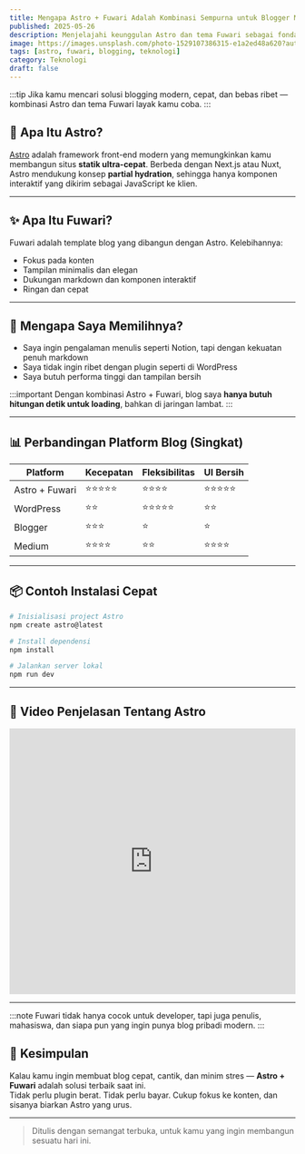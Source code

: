 ```yaml
---
title: Mengapa Astro + Fuwari Adalah Kombinasi Sempurna untuk Blogger Modern
published: 2025-05-26
description: Menjelajahi keunggulan Astro dan tema Fuwari sebagai fondasi blog ringan, cepat, dan cantik untuk para kreator konten modern.
image: https://images.unsplash.com/photo-1529107386315-e1a2ed48a620?auto=format&fit=crop&w=1600&q=80
tags: [astro, fuwari, blogging, teknologi]
category: Teknologi
draft: false
---
```


:::tip
Jika kamu mencari solusi blogging modern, cepat, dan bebas ribet — kombinasi Astro dan tema Fuwari layak kamu coba.
:::

## 🚀 Apa Itu Astro?

[Astro](https://astro.build/) adalah framework front-end modern yang memungkinkan kamu membangun situs **statik ultra-cepat**. Berbeda dengan Next.js atau Nuxt, Astro mendukung konsep **partial hydration**, sehingga hanya komponen interaktif yang dikirim sebagai JavaScript ke klien.

---

## ✨ Apa Itu Fuwari?

Fuwari adalah template blog yang dibangun dengan Astro. Kelebihannya:
- Fokus pada konten
- Tampilan minimalis dan elegan
- Dukungan markdown dan komponen interaktif
- Ringan dan cepat

---

## 🧠 Mengapa Saya Memilihnya?

- Saya ingin pengalaman menulis seperti Notion, tapi dengan kekuatan penuh markdown
- Saya tidak ingin ribet dengan plugin seperti di WordPress
- Saya butuh performa tinggi dan tampilan bersih

:::important
Dengan kombinasi Astro + Fuwari, blog saya **hanya butuh hitungan detik untuk loading**, bahkan di jaringan lambat.
:::

---

## 📊 Perbandingan Platform Blog (Singkat)

| Platform       | Kecepatan | Fleksibilitas | UI Bersih |
|----------------|-----------|----------------|-----------|
| Astro + Fuwari | ⭐⭐⭐⭐⭐     | ⭐⭐⭐⭐           | ⭐⭐⭐⭐⭐     |
| WordPress      | ⭐⭐        | ⭐⭐⭐⭐⭐          | ⭐⭐        |
| Blogger        | ⭐⭐⭐       | ⭐              | ⭐         |
| Medium         | ⭐⭐⭐⭐      | ⭐⭐             | ⭐⭐⭐⭐      |

---

## 📦 Contoh Instalasi Cepat

```bash
# Inisialisasi project Astro
npm create astro@latest

# Install dependensi
npm install

# Jalankan server lokal
npm run dev
```

---

## 🎥 Video Penjelasan Tentang Astro

<iframe width="100%" height="468" src="https://www.youtube.com/embed/No8q92QRMmA" title="Why Astro Is the Future of the Web" frameborder="0" allowfullscreen></iframe>

---

:::note
Fuwari tidak hanya cocok untuk developer, tapi juga penulis, mahasiswa, dan siapa pun yang ingin punya blog pribadi modern.
:::

## 🎯 Kesimpulan

Kalau kamu ingin membuat blog cepat, cantik, dan minim stres — **Astro + Fuwari** adalah solusi terbaik saat ini.  
Tidak perlu plugin berat. Tidak perlu bayar. Cukup fokus ke konten, dan sisanya biarkan Astro yang urus.

---

> Ditulis dengan semangat terbuka, untuk kamu yang ingin membangun sesuatu hari ini.

